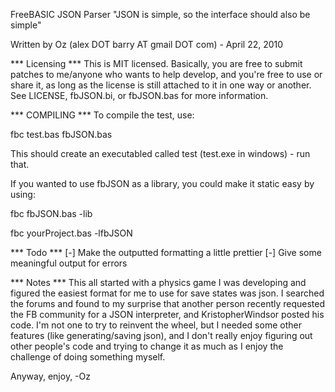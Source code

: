 FreeBASIC JSON Parser
"JSON is simple, so the interface should also be simple"

Written by Oz (alex DOT barry AT gmail DOT com) - April 22, 2010

*** Licensing ***
This is MIT licensed.  Basically, you are free to submit patches to me/anyone who
wants to help develop, and you're free to use or share it, as long as the license
is still attached to it in one way or another.  See LICENSE, fbJSON.bi, or
fbJSON.bas for more information.

*** COMPILING ***
To compile the test, use:

fbc test.bas fbJSON.bas

This should create an executabled called test (test.exe in windows) - run that.

If you wanted to use fbJSON as a library, you could make it static easy by using:

fbc fbJSON.bas -lib

fbc yourProject.bas -lfbJSON

*** Todo ***
 [-] Make the outputted formatting a little prettier
 [-] Give some meaningful output for errors
 
*** Notes ***
This all started with a physics game I was developing and figured the easiest
format for me to use for save states was json.  I searched the forums and found
to my surprise that another person recently requested the FB community for a
JSON interpreter, and KristopherWindsor posted his code.  I'm not one to try to
reinvent the wheel, but I needed some other features (like generating/saving
json), and I don't really enjoy figuring out other people's code and trying to
change it as much as I enjoy the challenge of doing something myself.

Anyway, enjoy,
-Oz

